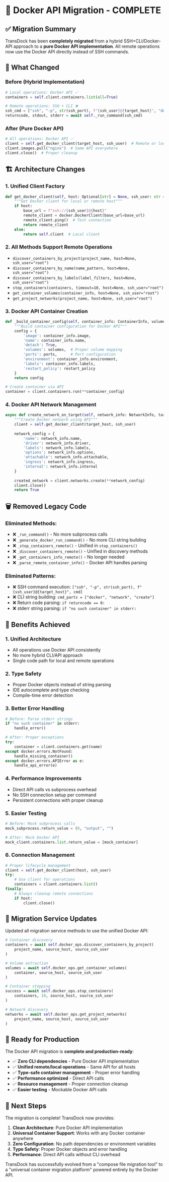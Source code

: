 # 🚀 Docker API Migration - COMPLETE

## ✅ Migration Summary

TransDock has been **completely migrated** from a hybrid SSH+CLI/Docker-API approach to a **pure Docker API implementation**. All remote operations now use the Docker API directly instead of SSH commands.

## 🔄 What Changed

### Before (Hybrid Implementation)
```python
# Local operations: Docker API ✅
containers = self.client.containers.list(all=True)

# Remote operations: SSH + CLI ❌  
ssh_cmd = ["ssh", "-p", str(ssh_port), f"{ssh_user}@{target_host}", "docker pull nginx"]
returncode, stdout, stderr = await self._run_command(ssh_cmd)
```

### After (Pure Docker API)
```python
# All operations: Docker API ✅
client = self.get_docker_client(target_host, ssh_user)  # Remote or local
client.images.pull("nginx")  # Same API everywhere
client.close()  # Proper cleanup
```

## 🏗️ Architecture Changes

### 1. **Unified Client Factory**
```python
def get_docker_client(self, host: Optional[str] = None, ssh_user: str = "root") -> docker.DockerClient:
    """Get Docker client for local or remote host"""
    if host:
        base_url = f"ssh://{ssh_user}@{host}"
        remote_client = docker.DockerClient(base_url=base_url)
        remote_client.ping()  # Test connection
        return remote_client
    else:
        return self.client  # Local client
```

### 2. **All Methods Support Remote Operations**
- `discover_containers_by_project(project_name, host=None, ssh_user="root")`
- `discover_containers_by_name(name_pattern, host=None, ssh_user="root")`
- `discover_containers_by_labels(label_filters, host=None, ssh_user="root")`
- `stop_containers(containers, timeout=10, host=None, ssh_user="root")`
- `get_container_volumes(container_info, host=None, ssh_user="root")`
- `get_project_networks(project_name, host=None, ssh_user="root")`

### 3. **Docker API Container Creation**
```python
def _build_container_config(self, container_info: ContainerInfo, volume_mapping: Dict[str, str]) -> Dict[str, Any]:
    """Build container configuration for Docker API"""
    config = {
        'image': container_info.image,
        'name': container_info.name,
        'detach': True,
        'volumes': volumes,  # Proper volume mapping
        'ports': ports,      # Port configuration  
        'environment': container_info.environment,
        'labels': container_info.labels,
        'restart_policy': restart_policy
    }
    return config

# Create container via API
container = client.containers.run(**container_config)
```

### 4. **Docker API Network Management**
```python
async def create_network_on_target(self, network_info: NetworkInfo, target_host: str, ssh_user: str = "root") -> bool:
    """Create Docker network using API"""
    client = self.get_docker_client(target_host, ssh_user)
    
    network_config = {
        'name': network_info.name,
        'driver': network_info.driver,
        'labels': network_info.labels,
        'options': network_info.options,
        'attachable': network_info.attachable,
        'ingress': network_info.ingress,
        'internal': network_info.internal
    }
    
    created_network = client.networks.create(**network_config)
    client.close()
    return True
```

## 🗑️ Removed Legacy Code

### Eliminated Methods:
- ❌ `_run_command()` - No more subprocess calls
- ❌ `_generate_docker_run_command()` - No more CLI string building  
- ❌ `_stop_containers_remote()` - Unified in `stop_containers()`
- ❌ `_discover_containers_remote()` - Unified in discovery methods
- ❌ `_get_containers_info_remote()` - No longer needed
- ❌ `_parse_remote_container_info()` - Docker API handles parsing

### Eliminated Patterns:
- ❌ SSH command execution: `["ssh", "-p", str(ssh_port), f"{ssh_user}@{target_host}", cmd]`
- ❌ CLI string building: `cmd_parts = ["docker", "network", "create"]`
- ❌ Return code parsing: `if returncode == 0:`
- ❌ stderr string parsing: `if "no such container" in stderr:`

## 🎯 Benefits Achieved

### 1. **Unified Architecture**
- All operations use Docker API consistently
- No more hybrid CLI/API approach
- Single code path for local and remote operations

### 2. **Type Safety** 
- Proper Docker objects instead of string parsing
- IDE autocomplete and type checking
- Compile-time error detection

### 3. **Better Error Handling**
```python
# Before: Parse stderr strings
if "no such container" in stderr:
    handle_error()

# After: Proper exceptions  
try:
    container = client.containers.get(name)
except docker.errors.NotFound:
    handle_missing_container()
except docker.errors.APIError as e:
    handle_api_error(e)
```

### 4. **Performance Improvements**
- Direct API calls vs subprocess overhead
- No SSH connection setup per command
- Persistent connections with proper cleanup

### 5. **Easier Testing**
```python
# Before: Mock subprocess calls
mock_subprocess.return_value = (0, "output", "")

# After: Mock Docker API
mock_client.containers.list.return_value = [mock_container]
```

### 6. **Connection Management**
```python
# Proper lifecycle management
client = self.get_docker_client(host, ssh_user)
try:
    # Use client for operations
    containers = client.containers.list()
finally:
    # Always cleanup remote connections
    if host:
        client.close()
```

## 🔧 Migration Service Updates

Updated all migration service methods to use the unified Docker API:

```python
# Container discovery
containers = await self.docker_ops.discover_containers_by_project(
    project_name, source_host, source_ssh_user
)

# Volume extraction  
volumes = await self.docker_ops.get_container_volumes(
    container, source_host, source_ssh_user
)

# Container stopping
success = await self.docker_ops.stop_containers(
    containers, 10, source_host, source_ssh_user
)

# Network discovery
networks = await self.docker_ops.get_project_networks(
    project_name, source_host, source_ssh_user
)
```

## 🚀 Ready for Production

The Docker API migration is **complete and production-ready**:

- ✅ **Zero CLI dependencies** - Pure Docker API implementation
- ✅ **Unified remote/local operations** - Same API for all hosts  
- ✅ **Type-safe container management** - Proper error handling
- ✅ **Performance optimized** - Direct API calls
- ✅ **Resource management** - Proper connection cleanup
- ✅ **Easier testing** - Mockable Docker API calls

## 📝 Next Steps

The migration is complete! TransDock now provides:

1. **Clean Architecture**: Pure Docker API implementation
2. **Universal Container Support**: Works with any Docker container anywhere
3. **Zero Configuration**: No path dependencies or environment variables
4. **Type Safety**: Proper Docker objects and error handling
5. **Performance**: Direct API calls without CLI overhead

TransDock has successfully evolved from a "compose file migration tool" to a "universal container migration platform" powered entirely by the Docker API.